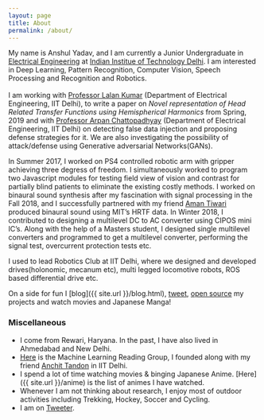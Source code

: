 ```yaml
---
layout: page
title: About
permalink: /about/
---
```

My name is Anshul Yadav, and I am currently a Junior Undergraduate in [Electrical Engineering](http://ee.iitd.ernet.in/) at [Indian Institue of Technology Delhi](http://www.iitd.ac.in/). I am interested in Deep Learning, Pattern Recognition, Computer Vision, Speech Processing and Recognition and Robotics.
<br><br>
I am working with <a href = "http://web.iitd.ac.in/~lalank/">Professor Lalan Kumar</a> (Department of Electrical Engineering, IIT Delhi), to write a paper on <i>Novel representation of Head Related Transfer Functions using Hemispherical Harmonics</i> from Spring, 2019 and with <a href="https://sites.google.com/site/arpanchattop/">Professor Arpan Chattopadhyay</a> (Department of Electrical Engineering, IIT Delhi) on detecting false data injection and proposing defense strategies for it. <!-- Our system comprises of a number of sensors which are observing some process and sending the data to a remote estimator. These sensors are prone to attacks of various kinds. --> We are also investigating the possibility of attack/defense using Generative adversarial Networks(GANs).

In Summer 2017, I worked on PS4 controlled robotic arm with gripper achieving three degress of freedom. I simultaneously worked to program two Javascript modules for testing field view of vision and contrast for partially blind patients to eliminate the existing costly methods. I worked on binaural sound synthesis after my fascination with signal processing in the Fall 2018, and I successfully partnered with my friend <a href="https://www.linkedin.com/in/amantiwari1503/">Aman Tiwari</a> produced binaural sound using MIT’s HRTF data. In Winter 2018, I contributed to designing a multilevel DC to AC converter using CIPOS mini IC’s. Along with the help of a Masters student, I designed single multilevel converters and programmed to get a multilevel converter, performing the signal test, overcurrent protection tests etc.

I used to lead Robotics Club at IIT Delhi, where we designed and developed drives(holonomic, mecanum etc), multi legged locomotive robots, ROS based differential drive etc.

On a side for fun I [blog]({{ site.url }}/blog.html), [tweet](https://twitter.com/anshulyadav1911), [open source](https://github.com/anshul3899) my projects and watch movies and Japanese Manga!

### Miscellaneous
* I come from Rewari, Haryana. In the past, I have also lived in Ahmedabad and New Delhi.
* [Here](https://anshul3899.github.io/mlrg-iitd/) is the Machine Learning Reading Group, I founded along with my friend [Anchit Tandon](https://twitter.com/anchit_tandon) in IIT Delhi.
* I spend a lot of time watching movies & binging Japanese Anime. [Here]({{ site.url }}/anime) is the list of animes I have watched.
* Whenever I am not thinking about research, I enjoy most of outdoor activities including Trekking, Hockey, Soccer and Cycling.
* I am on [Tweeter](https://twitter.com/anshulyadav1911).